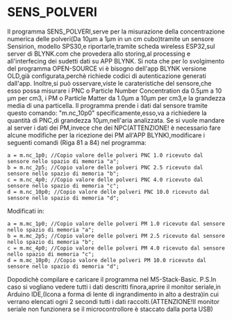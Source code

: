# SENS_POLVERI  
Il programma SENS_POLVERI,serve per la misurazione della concentrazione numerica delle polveri(Da 10μm a 1μm in un cm cubo)tramite un sensore Sensirion, modello SPS30,e riportarle,tramite scheda wireless ESP32,sul server di BLYNK.com che provedera allo storing,al processing e all'interfecing dei sudetti dati su APP BLYNK.
Si nota che per lo svolgimento del programma OPEN-SOURCE vi è bisogno dell'app BLYNK versione OLD,già configurata,perchè richiede codici di autenticazione generati dall'app.
Inoltre,si può osservare,viste le carateristiche del sensore,che esso possa misurare i PNC o Particle Number Concentration da 0.5μm a 10 μm per cm3, i PM o Particle Matter da 1.0μm a 10μm per cm3,e la grandezza media di una particella.
Il programma prende i dati dal sensore tramite questo comando: "m.nc_10p0" specificamente,esso,va a richiedere la quantità di PNC,di grandezza 10μm,nell'aria analizzata.
Se si vuole mandare al server i dati dei PM,invece che dei NPC(ATTENZIONE! è necessario fare alcune modifiche per la ricezione dei PM all'APP BLYNK),modificare i seguenti comandi (Riga 81 a 84) nel programma:

    a = m.nc_1p0; //Copio valore delle polveri PNC 1.0 ricevuto dal sensore nello spazio di memoria "a";
    b = m.nc_2p5; //Copio valore delle polveri PNC 2.5 ricevuto dal sensore nello spazio di memoria "b";
    c = m.nc_4p0; //Copio valore delle polveri PNC 4.0 ricevuto dal sensore nello spazio di memoria "c";
    d = m.nc_10p0; //Copio valore delle polveri PNC 10.0 ricevuto dal sensore nello spazio di memoria "d";
    
Modificati in:

    a = m.mc_1p0; //Copio valore delle polveri PM 1.0 ricevuto dal sensore nello spazio di memoria "a";
    b = m.mc_2p5; //Copio valore delle polveri PM 2.5 ricevuto dal sensore nello spazio di memoria "b";
    c = m.mc_4p0; //Copio valore delle polveri PM 4.0 ricevuto dal sensore nello spazio di memoria "c";
    d = m.mc_10p0; //Copio valore delle polveri PM 10.0 ricevuto dal sensore nello spazio di memoria "d";
    
  Dopodichè compilare e caricare il programma nel M5-Stack-Basic.
  P.S.In caso si vogliano vedere tutti i dati descritti finora,aprire il monitor seriale,in Arduino IDE,(Icona a forma di lente di ingrandimento in alto a destra)in cui verrano     elencati ogni 2 secondi tutti i dati raccolti.(ATTENZIONE!Il monitor seriale non funzionera se il microcontrollore è staccato dalla porta USB)
